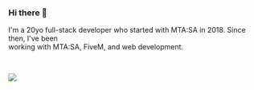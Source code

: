 ### Hi there 👋

I'm a 20yo full-stack developer who started with MTA:SA in 2018. Since then, I've been
</br>
working with MTA:SA, FiveM, and web development.

</br>

<p align="left">
  <a href="https://skillicons.dev">
    <img src="https://skillicons.dev/icons?i=lua,ts,javascript,react,redux,styledcomponents,nodejs,mysql,sqlite,git,github" />
  </a>
</p>
